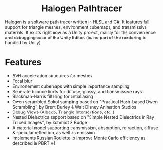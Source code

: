 <h1 align="center">Halogen Pathtracer</h1>

Halogen is a software path tracer written in HLSL and C#. It features full support for triangle meshes, environment cubemaps, and transmissive materials. It exists right now as a Unity project, mainly for the convienience and debugging ease of the Unity Editor. (ie. no part of the rendering is handled by Unity) 

# Features

- BVH acceleration structures for meshes
- Focal blur
- Environement cubemaps with simple importance sampling
- Seperate bounce limits for diffuse, glossy, and transmissive rays
- Blackman-Harris filtering for antialiasing
- Owen scrambled Sobol sampling based on "Practical Hash-based Owen Scrambling", by Brent Burley & Walt Disney Animation Studios
- Debug Views (Albedo, Triangle Intersections, etc..)
- Nested Dielectrics support based on "Simple Nested Dielectrics in Ray Traced Images", by Schmidt & Budge
- A material model supporting transmission, absorption, refraction, diffuse & specular reflection, as well as emission
- Implements Russian Roulette to improve Monte Carlo efficiency as described in PBRT v4
